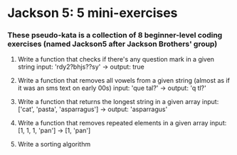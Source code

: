 # Jackson 5: 5 mini-exercises

### These pseudo-kata is a collection of 8 beginner-level coding exercises (named Jackson5 after Jackson Brothers' group) 

1. Write a function that checks if there's any question mark in a given string
  input: 'rdy2?bhjs??sy' -> output: true

2. Write a function that removes all vowels from a given string (almost as if it was an sms text on early 00s)
  input: 'que tal?' -> output: 'q tl?'

3. Write a function that returns the longest string in a given array
  input: ['cat', 'pasta', 'asparragus'] -> output: 'asparragus'


4. Write a function that removes repeated elements in a given array
  input: [1, 1, 1, 'pan'] -> [1, 'pan']

5. Write a sorting algorithm